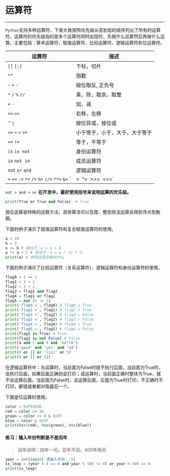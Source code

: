 # 运算符

---

`Python`支持多种运算符，下表大致按照优先级从高到低的顺序列出了所有的运算符，运算符的优先级指的是多个运算符同时出现时，先做什么运算然后再做什么运算。主要包括：算术运算符、赋值运算符、比较运算符、逻辑运算符和位运算符。

| 运算符                                                       | 描述                           |
| ------------------------------------------------------------ | ------------------------------ |
| `[]` `[:]`                                                   | 下标，切片                     |
| `**`                                                         | 指数                           |
| `~` `+` `-`                                                  | 按位取反, 正负号               |
| `*` `/` `%` `//`                                             | 乘，除，取余，取整             |
| `+` `-`                                                      | 加，减                         |
| `>>` `<<`                                                    | 右移，左移                     |
| `^` `\|`                                                     | 按位异或，按位或               |
| `<=` `<` `>` `>=`                                            | 小于等于，小于，大于，大于等于 |
| `==` `!=`                                                    | 等于，不等于                   |
| `is`  `is not`                                               | 身份运算符                     |
| `in` `not in`                                                | 成员运算符                     |
| `not` `or` `and`                                             | 逻辑运算符                     |
| `=` `+=` `-=` `*=` `/=` `%=` `//=` `**=` `&=` `|=` `^=` `>>=` `<<=` | （复合）赋值运算符             |

`not > and > or` **在开发中，最好使用括号来说明运算的优先级。**

```python
print(True or True and False)  # True
```

按位运算是特殊的运算方法，具体算法可以百度。整型除法运算会得到浮点型数据。

下面的例子演示了赋值运算符和复合赋值运算符的使用。

```Python
a = 10
b = 3
a += b # 相当于：a = a + b
a *= a + 2 # 相当于：a = a * (a + 2)
print(a) # 想想这里会输出什么
```

下面的例子演示了比较运算符（关系运算符）、逻辑运算符和身份运算符的使用。

```Python
flag0 = 1 == 1
flag1 = 3 > 2
flag2 = 2 < 1
flag3 = flag1 and flag2
flag4 = flag1 or flag2
flag5 = not (1 != 2)
print('flag0 =', flag0) # flag0 = True
print('flag1 =', flag1) # flag1 = True
print('flag2 =', flag2) # flag2 = False
print('flag3 =', flag3) # flag3 = False
print('flag4 =', flag4) # flag4 = True
print('flag5 =', flag5) # flag5 = False
print(flag1 is True) # True
print(flag2 is not False) # False
print(a and 5 and 0 and 'hell0')
print('good' and 'yes' and 'od')
print(0 or [] or 'lisi' or 5)
print(0 or [] or ())
```

在逻辑运算符中：与运算时，当前面为False时就不执行后面，当前面为True时，会执行后面，如果后面正确则会打印；或运算时，当前面正确时整体为True，就不会运算后面，当前面为False时，会运算后面，后面为True时打印，不正确时不打印，都错或者都对取最后一个。

下面是位运算的使用。

```python
color = 0xF0384E
red = color >> 16
green = color >> 8 & 0xFF
blue = color & 0xFF
print(hex(red), hex(green), hex(blue))
```

#### 练习：输入年份判断是不是闰年

> 闰年说明：四年一闰，百年不闰，400年再闰

```Python
year = int(input('请输入年份：'))
is_leap = (year % 4 == 0 and year % 100 != 0) or year % 400 == 0
print(is_leap)
```



